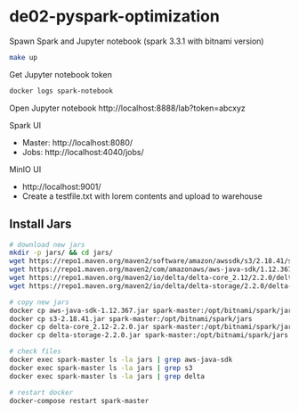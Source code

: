 # de02-pyspark-optimization

Spawn Spark and Jupyter notebook (spark 3.3.1 with bitnami version)
```bash
make up
```

Get Jupyter notebook token
```bash
docker logs spark-notebook
```

Open Jupyter notebook
http://localhost:8888/lab?token=abcxyz

Spark UI
* Master: http://localhost:8080/
* Jobs: http://localhost:4040/jobs/

MinIO UI
* http://localhost:9001/
* Create a testfile.txt with lorem contents and upload to warehouse

## Install Jars
```bash
# download new jars
mkdir -p jars/ && cd jars/
wget https://repo1.maven.org/maven2/software/amazon/awssdk/s3/2.18.41/s3-2.18.41.jar
wget https://repo1.maven.org/maven2/com/amazonaws/aws-java-sdk/1.12.367/aws-java-sdk-1.12.367.jar
wget https://repo1.maven.org/maven2/io/delta/delta-core_2.12/2.2.0/delta-core_2.12-2.2.0.jar
wget https://repo1.maven.org/maven2/io/delta/delta-storage/2.2.0/delta-storage-2.2.0.jar

# copy new jars
docker cp aws-java-sdk-1.12.367.jar spark-master:/opt/bitnami/spark/jars
docker cp s3-2.18.41.jar spark-master:/opt/bitnami/spark/jars
docker cp delta-core_2.12-2.2.0.jar spark-master:/opt/bitnami/spark/jars
docker cp delta-storage-2.2.0.jar spark-master:/opt/bitnami/spark/jars

# check files
docker exec spark-master ls -la jars | grep aws-java-sdk
docker exec spark-master ls -la jars | grep s3
docker exec spark-master ls -la jars | grep delta

# restart docker
docker-compose restart spark-master
```
